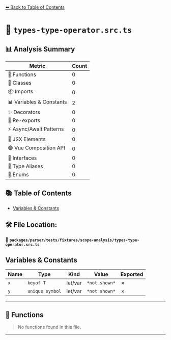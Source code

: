 [⬅️ Back to Table of Contents](../../../../../index.md)

# 📄 `types-type-operator.src.ts`

## 📊 Analysis Summary

| Metric | Count |
|--------|-------|
| 🔧 Functions | 0 |
| 🧱 Classes | 0 |
| 📦 Imports | 0 |
| 📊 Variables & Constants | 2 |
| ✨ Decorators | 0 |
| 🔄 Re-exports | 0 |
| ⚡ Async/Await Patterns | 0 |
| 💠 JSX Elements | 0 |
| 🟢 Vue Composition API | 0 |
| 📐 Interfaces | 0 |
| 📑 Type Aliases | 0 |
| 🎯 Enums | 0 |

## 📚 Table of Contents

- [Variables & Constants](#variables-constants)

## 🛠️ File Location:
📂 **`packages/parser/tests/fixtures/scope-analysis/types-type-operator.src.ts`**

## Variables & Constants

| Name | Type | Kind | Value | Exported |
|------|------|------|-------|----------|
| `x` | `keyof T` | let/var | `*not shown*` | ✗ |
| `y` | `unique symbol` | let/var | `*not shown*` | ✗ |


---

## 🔧 Functions

> No functions found in this file.


---